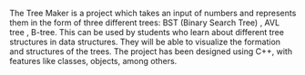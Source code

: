 The Tree Maker is a project which takes an input of numbers and represents them in the form of three different trees: BST (Binary Search Tree) , AVL tree , B-tree. This can be used by students who learn about different tree structures in data structures. They will be able to visualize the formation and structures of the trees. The project has been designed using C++, with features like classes, objects, among others.
